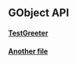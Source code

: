 ## GObject API

#### [TestGreeter](test-greeter.markdown)

#### [Another file](test-other-file.markdown)
